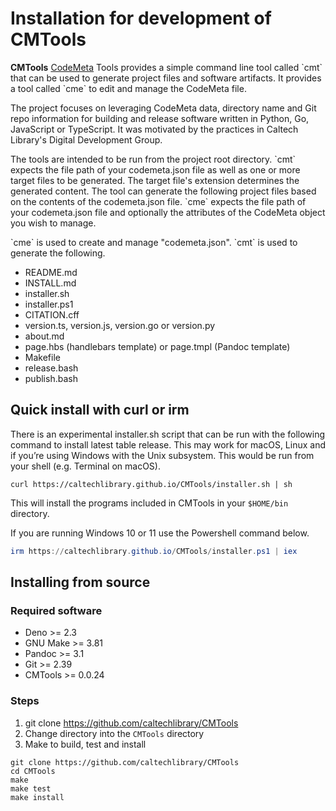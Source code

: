 Installation for development of **CMTools**
===========================================

**CMTools** [CodeMeta](https://codemeta.github.io) Tools provides a simple command line tool called &#x60;cmt&#x60; that can be used to generate project files and software artifacts. It provides a tool called &#x60;cme&#x60; to edit and manage the CodeMeta file.

The project focuses on leveraging CodeMeta data, directory name and Git repo information for building and release software written in Python, Go, JavaScript or TypeScript. It was motivated by the practices in Caltech Library&#x27;s Digital Development Group.

The tools are intended to be run from the project root directory. &#x60;cmt&#x60; expects the file path of your codemeta.json file as well as one or more target files to be generated. The target file&#x27;s extension determines the generated content. The tool can generate the following project files based on the contents of the codemeta.json file. &#x60;cme&#x60; expects the file path of your codemeta.json file and optionally the attributes of the CodeMeta object you wish to manage.

&#x60;cme&#x60; is used to create and manage &quot;codemeta.json&quot;. &#x60;cmt&#x60; is used to generate the following.

- README.md
- INSTALL.md
- installer.sh
- installer.ps1
- CITATION.cff
- version.ts, version.js, version.go or version.py
- about.md
- page.hbs (handlebars template) or page.tmpl (Pandoc template)
- Makefile
- release.bash
- publish.bash

Quick install with curl or irm
------------------------------

There is an experimental installer.sh script that can be run with the following command to install latest table release. This may work for macOS, Linux and if you’re using Windows with the Unix subsystem. This would be run from your shell (e.g. Terminal on macOS).

~~~shell
curl https://caltechlibrary.github.io/CMTools/installer.sh | sh
~~~

This will install the programs included in CMTools in your `$HOME/bin` directory.

If you are running Windows 10 or 11 use the Powershell command below.

~~~ps1
irm https://caltechlibrary.github.io/CMTools/installer.ps1 | iex
~~~

Installing from source
----------------------

### Required software

- Deno &gt;&#x3D; 2.3
- GNU Make &gt;&#x3D; 3.81
- Pandoc &gt;&#x3D; 3.1
- Git &gt;&#x3D; 2.39
- CMTools &gt;&#x3D; 0.0.24

### Steps

1. git clone https://github.com/caltechlibrary/CMTools
2. Change directory into the `CMTools` directory
3. Make to build, test and install

~~~shell
git clone https://github.com/caltechlibrary/CMTools
cd CMTools
make
make test
make install
~~~

